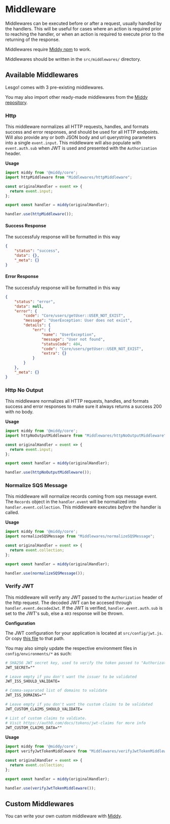 # Middleware

Middlewares can be executed before or after a request, usually handled by the handlers. This will be useful for cases where an action is required prior to reaching the handler, or when an action is required to execute prior to the returning of the response.

Middlewares require [Middy npm](https://www.npmjs.com/package/middy) to work.

Middlewares should be written in the `src/middlewares/` directory.

## Available Middlewares

Lesgo! comes with 3 pre-existing middlewares.

You may also import other ready-made middlewares from the [Middy repository](https://www.npmjs.com/package/middy#available-middlewares).

### Http

This middleware normalizes all HTTP requests, handles, and formats success and error responses, and should be used for all HTTP endpoints. Will also provide any or both JSON body and url querystring parameters into a single `event.input`. This middleware will also populate with `event.auth.sub` when JWT is used and presented with the `Authorization` header.

**Usage**

```js
import middy from '@middy/core';
import httpMiddleware from "Middlewares/httpMiddleware";

const originalHandler = event => {
  return event.input;
};

export const handler = middy(originalHandler);

handler.use(httpMiddleware());
```

#### Success Response

The successfuly response will be formatted in this way
```json
{
    "status": "success",
    "data": {},
    "_meta": {}
}
```

#### Error Response

The successfuly response will be formatted in this way
```json
{
    "status": "error",
    "data": null,
    "error": {
        "code": "Core/users/getUser::USER_NOT_EXIST",
        "message": "UserException: User does not exist",
        "details": {
            "err": {
                "name": "UserException",
                "message": "User not found",
                "statusCode": 404,
                "code": "Core/users/getUser::USER_NOT_EXIST",
                "extra": {}
            }
        }
    },
    "_meta": {}
}
```

### Http No Output

This middleware normalizes all HTTP requests, handles, and formats success and error responses to make sure it always returns a success 200 with no body.

**Usage**

```js
import middy from '@middy/core';
import httpNoOutputMiddleware from "Middlewares/httpNoOutputMiddleware";

const originalHandler = event => {
  return event.input;
};

export const handler = middy(originalHandler);

handler.use(httpNoOutputMiddleware());
```

### Normalize SQS Message

This middleware will normalize records coming from sqs message event. The `Records` object in the `handler.event` will be normalized into `handler.event.collection`. This middleware executes _before_ the handler is called.

**Usage**

```js
import middy from '@middy/core';
import normalizeSQSMessage from "Middlewares/normalizeSQSMessage";

const originalHandler = event => {
  return event.collection;
};

export const handler = middy(originalHandler);

handler.use(normalizeSQSMessage());
```

### Verify JWT

This middleware will verify any JWT passed to the `Authorization` header of the http request. The decoded JWT can be accesed through `handler.event.decodedJwt`. If the JWT is verified, `handler.event.auth.sub` is set to the JWT's sub, else a `403` response will be thrown.

**Configuration**

The JWT configuration for your application is located at `src/config/jwt.js`. Or copy [this file](https://raw.githubusercontent.com/reflex-media/lesgo/master/src/config/jwt.js) to that path.

You may also simply update the respective environment files in `config/environments/*` as such:

```apache
# SHA256 JWT secret key, used to verify the token passed to "Authorization" header
JWT_SECRET=""

# Leave empty if you don't want the issuer to be validated
JWT_ISS_SHOULD_VALIDATE=

# Comma-separated list of domains to validate
JWT_ISS_DOMAINS=""

# Leave empty if you don't want the custom claims to be validated
JWT_CUSTOM_CLAIMS_SHOULD_VALIDATE=

# List of custom claims to valdiate.
# Visit https://auth0.com/docs/tokens/jwt-claims for more info
JWT_CUSTOM_CLAIMS_DATA=""
```

**Usage**

```js
import middy from '@middy/core';
import verifyJwtTokenMiddleware from "Middlewares/verifyJwtTokenMiddleware";

const originalHandler = event => {
  return event.collection;
};

export const handler = middy(originalHandler);

handler.use(verifyJwtTokenMiddleware());
```

## Custom Middlewares

You can write your own custom middleware with [Middy](https://www.npmjs.com/package/middy#writing-a-middleware).
